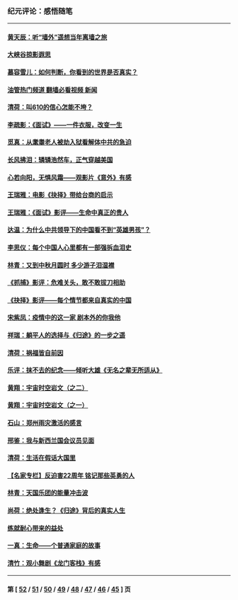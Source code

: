 ### 纪元评论：感悟随笔
---
#### [黄天辰：听“墙外”遥想当年离墙之旅](../../pages/nsc1035/n13377229.md?11170330) 
#### [大峡谷掠影遐思](../../pages/nsc1035/n13354743.md?11170330) 
#### [慕容雪儿：如何判断，你看到的世界是否真实？](../../pages/nsc1035/n13332569.md?11170330) 
#### [油管热门频道 翻墙必看视频 新闻](ok?11170330)
#### [清荷：叫610的信心怎能不垮？](../../pages/nsc1035/n13304848.md?11170330) 
#### [李疏影：《面试》——一件衣服，改变一生](../../pages/nsc1035/n13292494.md?11170330) 
#### [觅真：从耄耋老人被劫入狱看解体中共的急迫](../../pages/nsc1035/n13284545.md?11170330) 
#### [长风拂泪：辚辚浩然车，正气穿越美国](../../pages/nsc1035/n13284280.md?11170330) 
#### [心若向阳，无惧风霜——观影片《意外》有感](../../pages/nsc1035/n13275318.md?11170330) 
#### [王瑞雅：电影《抉择》带给台商的启示](../../pages/nsc1035/n13274064.md?11170330) 
#### [王瑞雅：《面试》影评——生命中真正的贵人](../../pages/nsc1035/n13260528.md?11170330) 
#### [达温：为什么中共领导下的中国看不到“英雄男孩”？](../../pages/nsc1035/n13257099.md?11170330) 
#### [李思仪：每个中国人心里都有一部强拆血泪史](../../pages/nsc1035/n13249632.md?11170330) 
#### [林青：又到中秋月圆时 多少游子泪湿襟](../../pages/nsc1035/n13245916.md?11170330) 
#### [《抓捕》影评：危难关头，敢不敢拔刀相助](../../pages/nsc1035/n13244251.md?11170330) 
#### [《抉择》影评——每个情节都来自真实的中国](../../pages/nsc1035/n13242564.md?11170330) 
#### [宋紫凤：疫情中的这一家 剧本外的你我他](../../pages/nsc1035/n13242358.md?11170330) 
#### [祥瑞：躺平人的选择与《归途》的一步之遥](../../pages/nsc1035/n13213201.md?11170330) 
#### [清荷：祸福皆自前因](../../pages/nsc1035/n13213177.md?11170330) 
#### [乐评：抹不去的纪念——倾听大雄《无名之辈无所适从》](../../pages/nsc1035/n13163359.md?11170330) 
#### [黄翔：宇宙时空岩文（之二）](../../pages/nsc1035/n13141116.md?11170330) 
#### [黄翔：宇宙时空岩文（之一）](../../pages/nsc1035/n13140355.md?11170330) 
#### [石山：郑州雨灾激活的感言](../../pages/nsc1035/n13135372.md?11170330) 
#### [邢鉴：我与新西兰国会议员见面](../../pages/nsc1035/n13111626.md?11170330) 
#### [清荷：生活在假话大国里](../../pages/nsc1035/n13103916.md?11170330) 
#### [【名家专栏】反迫害22周年 铭记那些英勇的人](../../pages/nsc1035/n13102771.md?11170330) 
#### [林青：天国乐团的能量冲击波](../../pages/nsc1035/n13099634.md?11170330) 
#### [尚荷：绝处逢生？《归途》背后的真实人生](../../pages/nsc1035/n13099470.md?11170330) 
#### [练就耐心带来的益处](../../pages/nsc1035/n13081876.md?11170330) 
#### [一真：生命——个普通家庭的故事](../../pages/nsc1035/n13075782.md?11170330) 
#### [清竹：观小舞剧《龙门客栈》有感](../../pages/nsc1035/n13069850.md?11170330) 

---
#### 第 [ [52](./52.md?11170330) / [51](./51.md?11170330) / [50](./50.md?11170330) / [49](./49.md?11170330) / [48](./48.md?11170330) / [47](./47.md?11170330) / [46](./46.md?11170330) / [45](./45.md?11170330) ] 页
